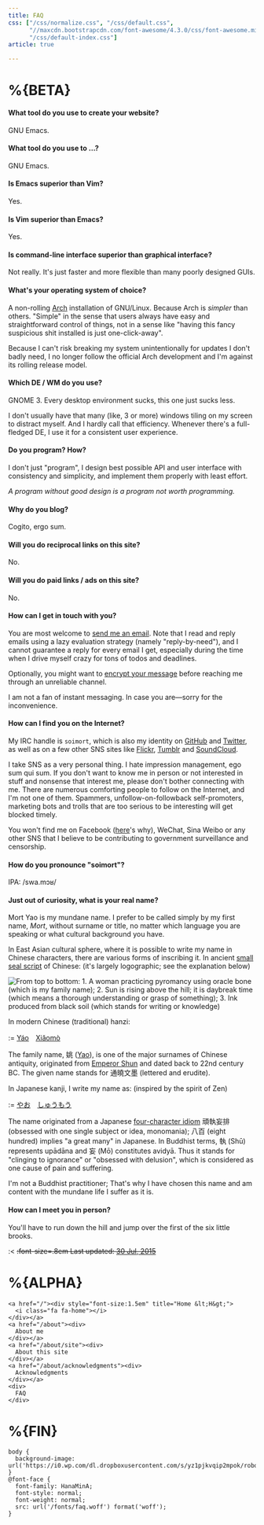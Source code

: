 ```yaml
---
title: FAQ
css: ["/css/normalize.css", "/css/default.css",
      "//maxcdn.bootstrapcdn.com/font-awesome/4.3.0/css/font-awesome.min.css",
      "/css/default-index.css"]
article: true

---
```


# %{BETA}

#### What tool do you use to create your website?

GNU Emacs.

#### What tool do you use to …?

GNU Emacs.

#### Is Emacs superior than Vim?

Yes.

#### Is Vim superior than Emacs?

Yes.

#### Is command-line interface superior than graphical interface?

Not really. It's just faster and more flexible than many poorly designed GUIs.

#### What's your operating system of choice?

A non-rolling [Arch](https://www.archlinux.org/) installation of GNU/Linux. Because Arch is *simpler* than others. "Simple" in the sense that users always have easy and straightforward control of things, not in a sense like "having this fancy suspicious shit installed is just one-click-away".

Because I can't risk breaking my system unintentionally for updates I don't badly need, I no longer follow the official Arch development and I'm against its rolling release model.

#### Which DE / WM do you use?

GNOME 3. Every desktop environment sucks, this one just sucks less.

I don't usually have that many (like, 3 or more) windows tiling on my screen to distract myself. And I hardly call that efficiency. Whenever there's a full-fledged DE, I use it for a consistent user experience.

#### Do you program? How?

I don't just "program", I design best possible API and user interface with consistency and simplicity, and implement them properly with least effort.

*A program without good design is a program not worth programming.*

#### Why do you blog?

Cogito, ergo sum.

#### Will you do reciprocal links on this site?

No.

#### Will you do paid links / ads on this site?

No.

#### How can I get in touch with you?

You are most welcome to [send me an email](mailto:soi@mort.ninja). Note that I read and reply emails using a lazy evaluation strategy (namely "reply-by-need"), and I cannot guarantee a reply for every email I get, especially during the time when I drive myself crazy for tons of todos and deadlines.

Optionally, you might want to [encrypt your message](https://keybase.io/encrypt#soimort) before reaching me through an unreliable channel.

I am not a fan of instant messaging. In case you are—sorry for the inconvenience.

#### How can I find you on the Internet?

My IRC handle is `soimort`, which is also my identity on [GitHub](https://github.com/soimort) and [Twitter](https://twitter.com/soimort), as well as on a few other SNS sites like [Flickr](https://www.flickr.com/photos/soimort/), [Tumblr](http://soimort.tumblr.com/) and [SoundCloud](https://soundcloud.com/soimort).

I take SNS as a very personal thing. I hate impression management, ego sum qui sum. If you don't want to know me in person or not interested in stuff and nonsense that interest me, please don't bother connecting with me. There are numerous comforting people to follow on the Internet, and I'm not one of them. Spammers, unfollow-on-followback self-promoters, marketing bots and trolls that are too serious to be interesting will get blocked timely.

You won't find me on Facebook ([here](https://stallman.org/facebook.html)'s why), WeChat, Sina Weibo or any other SNS that I believe to be contributing to government surveillance and censorship.

#### How do you pronounce "soimort"?

IPA: /swa.mɔʁ/
<a href="https://translate.google.com/translate_tts?ie=UTF-8&q=soi%20mort&tl=fr" target="_blank"><i class="fa fa-headphones"></i></a>

#### Just out of curiosity, what is your real name?

Mort Yao is my mundane name. I prefer to be called simply by my first name, *Mort*, without surname or title, no matter which language you are speaking or what cultural background you have.

In East Asian cultural sphere, where it is possible to write my name in Chinese characters, there are various forms of inscribing it. In ancient [small seal script](https://en.wikipedia.org/wiki/Small_Seal_Script) of Chinese: (it's largely logographic; see the explanation below)

![From top to bottom: 1. A woman practicing pyromancy using oracle bone (which is my family name); 2. Sun is rising above the hill; it is daybreak time (which means a thorough understanding or grasp of something); 3. Ink produced from black soil (which stands for writing or knowledge)](https://i0.wp.com/dl.dropboxusercontent.com/s/vyyyqfr4o528mlv/seal-script.png)

In modern Chinese (traditional) hanzi:

:=
[Yáo](-姚)　[Xiǎomò](-曉墨)

The family name, 姚 ([Yao](https://en.wikipedia.org/wiki/Yao_\(surname\))), is one of the major surnames of Chinese antiquity, originated from [Emperor Shun](https://en.wikipedia.org/wiki/Emperor_Shun) and dated back to 22nd century BC. The given name stands for 通曉文墨 (lettered and erudite).

In Japanese kanji, I write my name as: (inspired by the spirit of Zen)

:=
[やお](-八百)　[しゅうもう](-執妄)

The name originated from a Japanese [four-character idiom](https://en.wikipedia.org/wiki/Four-character_idiom) 頑執妄排 (obsessed with one single subject or idea, monomania); 八百 (eight hundred) implies "a great many" in Japanese. In Buddhist terms, 執 (Shū) represents upādāna and 妄 (Mō) constitutes avidyā. Thus it stands for "clinging to ignorance" or "obsessed with delusion", which is considered as one cause of pain and suffering.

I'm not a Buddhist practitioner; That's why I have chosen this name and am content with the mundane life I suffer as it is.

#### How can I meet you in person?

You'll have to run down the hill and jump over the first of the six little brooks.

:<
~~:font-size=.8em Last updated: [30 Jul, 2015](/about/faq)~~

# %{ALPHA}

```:html
<a href="/"><div style="font-size:1.5em" title="Home &lt;H&gt;">
  <i class="fa fa-home"></i>
</div></a>
<a href="/about"><div>
  About me
</div></a>
<a href="/about/site"><div>
  About this site
</div></a>
<a href="/about/acknowledgments"><div>
  Acknowledgments
</div></a>
<div>
  FAQ
</div>
```

# %{FIN}

<!-- initialize page-wide style -->
```:css
body {
  background-image: url('https://i0.wp.com/dl.dropboxusercontent.com/s/yz1pjkvqip2mpok/robot%2Blogo_b.png');
}
@font-face {
  font-family: HanaMinA;
  font-style: normal;
  font-weight: normal;
  src: url('/fonts/faq.woff') format('woff');
}
```
